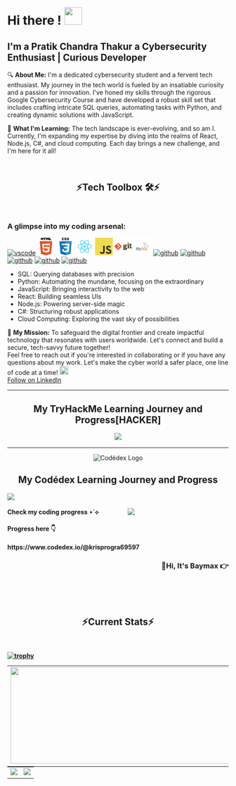 <div id="header" align="center">
  <img src="https://komarev.com/ghpvc/?username=Pratikchandrathakur&style=for-the-badge&color=red" alt=""/>
</div>

# Hi there ! <img src="https://github.com/user-attachments/assets/310249da-3484-4df6-86d2-21d4e71d9592" width="40px" height="40px" />

## I'm a Pratik Chandra Thakur a Cybersecurity Enthusiast | Curious Developer 

🔍 **About Me:**
I'm a dedicated cybersecurity student and a fervent tech enthusiast. My journey in the tech world is fueled by an insatiable curiosity and a passion for innovation. I've honed my skills through the rigorous Google Cybersecurity Course and have developed a robust skill set that includes crafting intricate SQL queries, automating tasks with Python, and creating dynamic solutions with JavaScript.

🌱 **What I'm Learning:**
The tech landscape is ever-evolving, and so am I. Currently, I'm expanding my expertise by diving into the realms of React, Node.js, C#, and cloud computing. Each day brings a new challenge, and I'm here for it all!

<br/>
  <h2 align="center">⚡Tech Toolbox 🛠️⚡</h2>
<br>

### A glimpse into my coding arsenal:

[<img src='https://upload.wikimedia.org/wikipedia/commons/thumb/2/2d/Visual_Studio_Code_1.18_icon.svg/1200px-Visual_Studio_Code_1.18_icon.svg.png' alt='vscode' height='40'>](https://github.com/Pratikchandrathakur)  [<img src='https://raw.githubusercontent.com/github/explore/80688e429a7d4ef2fca1e82350fe8e3517d3494d/topics/html/html.png' alt='html' height='40'>](https://www.linkedin.com/in/pratik-chandra-thakur-739325269/)  [<img src='https://raw.githubusercontent.com/github/explore/80688e429a7d4ef2fca1e82350fe8e3517d3494d/topics/css/css.png' alt='css' height='40'>](#)  [<img src='https://raw.githubusercontent.com/github/explore/80688e429a7d4ef2fca1e82350fe8e3517d3494d/topics/react/react.png' alt='reactjs' height='40'>](#)  [<img src='https://raw.githubusercontent.com/github/explore/80688e429a7d4ef2fca1e82350fe8e3517d3494d/topics/javascript/javascript.png' alt='js' height='40'>](https://github.com/Pratikchandrathakur/JavaScript_Professional)  [<img src='https://raw.githubusercontent.com/github/explore/80688e429a7d4ef2fca1e82350fe8e3517d3494d/topics/git/git.png' alt='git' height='40'>](https://github.com/Pratikchandrathakur) [<img src='https://raw.githubusercontent.com/github/explore/80688e429a7d4ef2fca1e82350fe8e3517d3494d/topics/mysql/mysql.png' alt='mysql' height='40'>](#)  [<img src='https://github.githubassets.com/images/modules/logos_page/GitHub-Mark.png' alt='github' height='40'>](#)  [<img src='https://static.vecteezy.com/system/resources/previews/006/030/600/non_2x/abstract-cloud-logo-blue-shape-cloud-computing-isolated-on-white-background-usable-for-business-and-technology-logos-flat-logo-design-template-element-vector.jpg' alt='github' height='40'>](#)  [<img src='https://logos-download.com/wp-content/uploads/2016/09/Node_logo_NodeJS.png' alt='github' height='40'>](#)  [<img src='https://logos-download.com/wp-content/uploads/2016/10/Python_logo_icon.png' alt='github' height='40'>](#) [<img src='https://static-00.iconduck.com/assets.00/csharp-icon-877x1024-u90gkl28.png' alt='github' height='40'>](#)
 
- SQL: Querying databases with precision
- Python: Automating the mundane, focusing on the extraordinary
- JavaScript: Bringing interactivity to the web
- React: Building seamless UIs
- Node.js: Powering server-side magic
- C#: Structuring robust applications
- Cloud Computing: Exploring the vast sky of possibilities


🚀 **My Mission:**
To safeguard the digital frontier and create impactful technology that resonates with users worldwide. Let's connect and build a secure, tech-savvy future together!
<br/>
Feel free to reach out if you're interested in collaborating or if you have any questions about my work. Let's make the cyber world a safer place, one line of code at a time! <img src="https://raw.githubusercontent.com/Tarikul-Islam-Anik/Animated-Fluent-Emojis/master/Emojis/Hand%20gestures/Handshake.png" width="20px" height="20px">    
<a class="libutton" href="https://www.linkedin.com/comm/mynetwork/discovery-see-all?usecase=PEOPLE_FOLLOWS&followMember=pratikchandrathakur" target="_blank">Follow on LinkedIn</a>
<!--
**Pratikchandrathakur/Pratikchandrathakur** is a ✨ _special_ ✨ repository because its `README.md` (this file) appears on your GitHub profile.

Here are some ideas to get you started:

- 🔭 I’m currently working on ...
- 🌱 I’m currently learning ...
- 👯 I’m looking to collaborate on ...
- 🤔 I’m looking for help with ...
- 💬 Ask me about ...
- 📫 How to reach me: ...
- 😄 Pronouns: ...
- ⚡ Fun fact: ...
-->
----
<h2 align="center">My TryHackMe Learning Journey and Progress[HACKER]</h2>
<p align="center">
  <a href="https://tryhackme.com/r/p/krishackersu"><img src="https://github.com/user-attachments/assets/409e6807-a654-48d3-bc20-34b2338cffaf"/>
</a>
</p>

----
<p align="center">
  <picture>
  <source media="(prefers-color-scheme: dark)" srcset="https://github.com/codedex-io/.github/assets/65576812/6dd61b76-4149-4515-bb4c-495ed30ba712" width="250px">
  <source media="(prefers-color-scheme: light)" srcset="https://github.com/codedex-io/.github/assets/65576812/bad9de45-9136-4569-a2cd-b28365c32d51" width="250px">
  <img alt="Codédex Logo" src="https://github.com/codedex-io/.github/assets/65576812/bad9de45-9136-4569-a2cd-b28365c32d51" width="400px">
</picture>

<h2 align="center">My Codédex Learning Journey and Progress</h2>
  <img align=left src="https://github.com/codedex-io/.github/assets/65576812/c52c79df-d10d-412e-b0ef-ec0b969d2a5d" width="230px">
<br /><br />
<strong>Check my coding progress ⋆˙⟡ <strong />
  <img align="right" src="https://www.codedex.io/api/petStatus?user=krisprogra69597" width=230px>
 
  <h4>Progress here 👇</h4> https://www.codedex.io/@krisprogra69597
  <br/>
  <h3 align="right" color="cyan">👋Hi, It's Baymax 👉</h3>

   
  <br/>
  <br/>
  <br/>
  <h2 align="center">⚡Current Stats⚡</h2>
<br>

  [![trophy](https://github-profile-trophy.vercel.app/?username=Pratikchandrathakur&title=Stars,Followers,Commits,Repositories,MultipleLang,Experience,PullRequest,Issues&theme=onedark)](https://github.com/ryo-ma/github-profile-trophy)
<table style="margin: auto;">
    <tr>
        <td align="center">
            <img width="800" height="220" src="https://streak-stats.demolab.com?user=Pratikchandrathakur&theme=radical&hide_border=true&border_radius=10&card_width=800&cache_seconds=1000">
        </td>
    </tr>
</table>

<div style="text-align: center;">
    <table style="margin: auto;">
        <tr>
            <td>
                <img src="https://github-readme-stats.vercel.app/api?username=Pratikchandrathakur&count_private=true&show_icons=true&border_radius=10&theme=radical&cache_seconds=1400"/>
            </td>
            <td>
                <img src="https://github-readme-stats.vercel.app/api/top-langs/?username=Pratikchandrathakur&langs_count=10&layout=compact&border_radius=10&theme=radical&hide=php,scss,css,html,batchfile,gherkin,freemarker,xslt,tsql,ruby&cache_seconds=1000"/>
            </td>
        </tr>
    </table>
</div>

